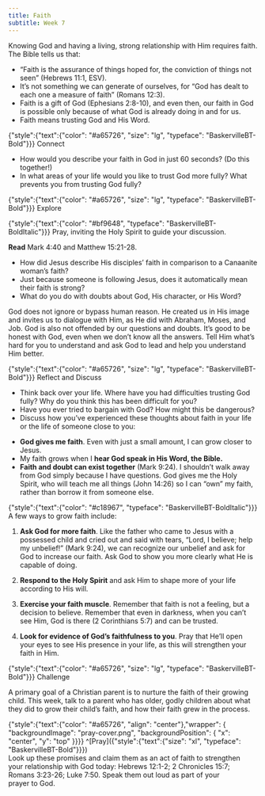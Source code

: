 ```yaml
---
title: Faith
subtitle: Week 7
---
```


Knowing God and having a living, strong relationship with Him requires faith. The Bible tells us that:

+ “Faith is the assurance of things hoped for, the conviction of things not seen” (Hebrews 11:1, ESV).
+ It’s not something we can generate of ourselves, for “God has dealt to each one a measure of faith” (Romans 12:3).
+ Faith is a gift of God (Ephesians 2:8-10), and even then, our faith in God is possible only because of what God is already doing in and for us.
+ Faith means trusting God and His Word.

{"style":{"text":{"color": "#a65726", "size": "lg", "typeface": "BaskervilleBT-Bold"}}}
Connect

+ How would you describe your faith in God in just 60 seconds? (Do this together!)
+ In what areas of your life would you like to trust God more fully? What prevents you from trusting God fully?

{"style":{"text":{"color": "#a65726", "size": "lg", "typeface": "BaskervilleBT-Bold"}}}
Explore

{"style":{"text":{"color": "#bf9648", "typeface": "BaskervilleBT-BoldItalic"}}}
Pray, inviting the Holy Spirit to guide your discussion.

**Read** Mark 4:40 and Matthew 15:21-28.

+ How did Jesus describe His disciples’ faith in comparison to a Canaanite woman’s faith?
+ Just because someone is following Jesus, does it automatically mean their faith is strong?
+ What do you do with doubts about God, His character, or His Word?

God does not ignore or bypass human reason. He created us in His image and invites us to dialogue with Him, as He did with Abraham, Moses, and Job. God is also not offended by our questions and doubts. It’s good to be honest with God, even when we don’t know all the answers. Tell Him what’s hard for you to understand and ask God to lead and help you understand Him better.

{"style":{"text":{"color": "#a65726", "size": "lg", "typeface": "BaskervilleBT-Bold"}}}
Reflect and Discuss

+ Think back over your life. Where have you had difficulties trusting God fully? Why do you think this has been difficult for you?
+ Have you ever tried to bargain with God? How might this be dangerous?
+ Discuss how you’ve experienced these thoughts about faith in your life or the life of someone close to you:
- **God gives me faith**. Even with just a small amount, I can grow closer to Jesus.
- My faith grows when I **hear God speak in His Word, the Bible.**
- **Faith and doubt can exist together** (Mark 9:24). I shouldn’t walk away from God simply because I have questions. God gives me the Holy Spirit, who will teach me all things (John 14:26) so I can “own” my faith, rather than borrow it from someone else.

{"style":{"text":{"color": "#c18967", "typeface": "BaskervilleBT-BoldItalic"}}}
A few ways to grow faith include:

1. **Ask God for more faith**. Like the father who came to Jesus with a possessed child and cried out and said with tears, “Lord, I believe; help my unbelief!” (Mark 9:24), we can recognize our unbelief and ask for God to increase our faith. Ask God to show you more clearly what He is capable of doing.

2. **Respond to the Holy Spirit** and ask Him to shape more of your life according to His will.

3. **Exercise your faith muscle**. Remember that faith is not a feeling, but a decision to believe. Remember that even in darkness, when you can’t see Him, God is there (2 Corinthians 5:7) and can be trusted.

4. **Look for evidence of God’s faithfulness to you**. Pray that He’ll open your eyes to see His presence in your life, as this will strengthen your faith in Him.

{"style":{"text":{"color": "#a65726", "size": "lg", "typeface": "BaskervilleBT-Bold"}}}
Challenge

A primary goal of a Christian parent is to nurture the faith of their growing child. This week, talk to a parent who has older, godly children about what they did to grow their child’s faith, and how their faith grew in the process.

{"style":{"text":{"color": "#a65726", "align": "center"},"wrapper": { "backgroundImage": "pray-cover.png", "backgroundPosition": { "x": "center", "y": "top" }}}}
^[Pray]({"style":{"text":{"size": "xl", "typeface": "BaskervilleBT-Bold"}}})\
Look up these promises and claim them as an act of faith to strengthen\
your relationship with God today: Hebrews 12:1-2; 2 Chronicles 15:7;\
Romans 3:23-26; Luke 7:50. Speak them out loud as part of your\
prayer to God.